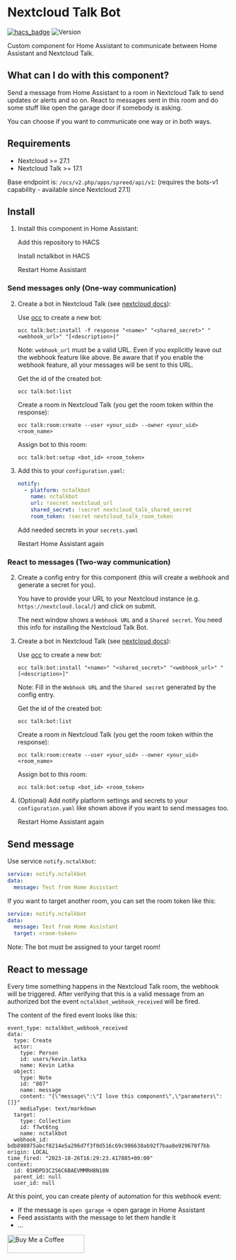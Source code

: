 # Nextcloud Talk Bot

[![hacs_badge](https://img.shields.io/badge/HACS-Custom-41BDF5.svg?style=for-the-badge)](https://github.com/hacs/integration)
![Version](https://img.shields.io/github/v/release/klatka/nc-talk-bot-component?style=for-the-badge)

Custom component for Home Assistant to communicate between Home Assistant and Nextcloud Talk.

## What can I do with this component?

Send a message from Home Assistant to a room in Nextcloud Talk to send updates or alerts and so on.
React to messages sent in this room and do some stuff like open the garage door if somebody is asking.

You can choose if you want to communicate one way or in both ways.

## Requirements

- Nextcloud >= 27.1
- Nextcloud Talk >= 17.1

Base endpoint is: `/ocs/v2.php/apps/spreed/api/v1`: (requires the bots-v1 capability - available since Nextcloud 27.1)

## Install

1. Install this component in Home Assistant:

   Add this repository to HACS

   Install nctalkbot in HACS

   Restart Home Assistant

### Send messages only (One-way communication)

2. Create a bot in Nextcloud Talk (see [nextcloud docs](https://nextcloud-talk.readthedocs.io/en/latest/bots/)):

   Use [occ](https://docs.nextcloud.com/server/latest/admin_manual/configuration_server/occ_command.html) to create a new bot:

   ```shell
   occ talk:bot:install -f response "<name>" "<shared_secret>" "<webhook_url>" "[<description>]"
   ```

   Note: `webhook_url` must be a valid URL. Even if you explicitly leave out the webhook feature like above. Be aware that if you enable the webhook feature, all your messages will be sent to this URL.

   Get the id of the created bot:

   ```shell
   occ talk:bot:list
   ```

   Create a room in Nextcloud Talk (you get the room token within the response):

   ```shell
   occ talk:room:create --user <your_uid> --owner <your_uid> <room_name>
   ```

   Assign bot to this room:

   ```shell
   occ talk:bot:setup <bot_id> <room_token>
   ```

3. Add this to your `configuration.yaml`:

   ```yaml
   notify:
     - platform: nctalkbot
       name: nctalkbot
       url: !secret nextcloud_url
       shared_secret: !secret nextcloud_talk_shared_secret
       room_token: !secret nextcloud_talk_room_token
   ```

   Add needed secrets in your `secrets.yaml`

   Restart Home Assistant again

### React to messages (Two-way communication)

2. Create a config entry for this component (this will create a webhook and generate a secret for you).

   You have to provide your URL to your Nextcloud instance (e.g. `https://nextcloud.local/`) and click on submit.

   The next window shows a `Webhook URL` and a `Shared secret`. You need this info for installing the Nextcloud Talk Bot.

3. Create a bot in Nextcloud Talk (see [nextcloud docs](https://nextcloud-talk.readthedocs.io/en/latest/bots/)):

   Use [occ](https://docs.nextcloud.com/server/latest/admin_manual/configuration_server/occ_command.html) to create a new bot:

   ```shell
   occ talk:bot:install "<name>" "<shared_secret>" "<webhook_url>" "[<description>]"
   ```

   Note: Fill in the `Webhook URL` and the `Shared secret` generated by the config entry.

   Get the id of the created bot:

   ```shell
   occ talk:bot:list
   ```

   Create a room in Nextcloud Talk (you get the room token within the response):

   ```shell
   occ talk:room:create --user <your_uid> --owner <your_uid> <room_name>
   ```

   Assign bot to this room:

   ```shell
   occ talk:bot:setup <bot_id> <room_token>
   ```

4. (Optional) Add notify platform settings and secrets to your `configuration.yaml` like shown above if you want to send messages too.

   Restart Home Assistant again

## Send message

Use service `notify.nctalkbot`:

```yaml
service: notify.nctalkbot
data:
  message: Test from Home Assistant
```

If you want to target another room, you can set the room token like this:

```yaml
service: notify.nctalkbot
data:
  message: Test from Home Assistant
  target: <room-token>
```

Note: The bot must be assigned to your target room!

## React to message

Every time something happens in the Nextcloud Talk room, the webhook will be triggered.
After verifying that this is a valid message from an authorized bot the event `nctalkbot_webhook_received` will be fired.

The content of the fired event looks like this:
```
event_type: nctalkbot_webhook_received
data:
  type: Create
  actor:
    type: Person
    id: users/kevin.latka
    name: Kevin Latka
  object:
    type: Note
    id: "807"
    name: message
    content: "{\"message\":\"I love this component\",\"parameters\":[]}"
    mediaType: text/markdown
  target:
    type: Collection
    id: f7wt6tng
    name: nctalkbot
  webhook_id: bdb898075abcf8214e5a296d7f3f0d516c69c986638ab92f7baa8e929670f7bb
origin: LOCAL
time_fired: "2023-10-26T16:29:23.417885+00:00"
context:
  id: 01HDPD3C2S6C6BAEVMMRH8N18N
  parent_id: null
  user_id: null
```

At this point, you can create plenty of automation for this webhook event:
- If the message is `open garage` -> open garage in Home Assistant
- Feed assistants with the message to let them handle it
- ...

<a href="https://www.buymeacoffee.com/klatka" target="_blank"><img src="https://cdn.buymeacoffee.com/buttons/default-orange.png" alt="Buy Me a Coffee" height="41" width="174"></a>
